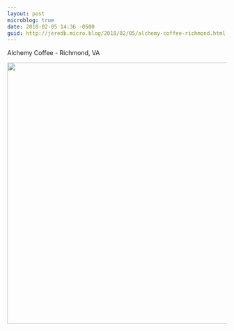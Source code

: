 ```yaml
---
layout: post
microblog: true
date: 2018-02-05 14:36 -0500
guid: http://jeredb.micro.blog/2018/02/05/alchemy-coffee-richmond.html
---
```

Alchemy Coffee - Richmond, VA

<img src="http://micro.jeredb.com/uploads/2018/1921dc5aca.jpg" width="600" height="600" />
